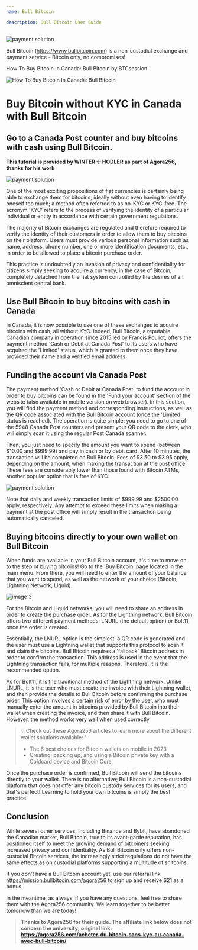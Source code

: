 ```yaml
---
name: Bull Bitcoin

description: Bull Bitcoin User Guide
---
```


![payment solution](assets/cover.webp)

Bull Bitcoin (https://www.bullbitcoin.com) is a non-custodial exchange and payment service - Bitcoin only, no compromises!

How To Buy Bitcoin In Canada: Bull Bitcoin by BTCsession

![How To Buy Bitcoin In Canada: Bull Bitcoin](https://youtu.be/aKs8bKwLjJQ)

# Buy Bitcoin without KYC in Canada with Bull Bitcoin

## Go to a Canada Post counter and buy bitcoins with cash using Bull Bitcoin.

**This tutorial is provided by WINTER ☩ HODLER as part of Agora256, thanks for his work**

![payment solution](assets/1.webp)

One of the most exciting propositions of fiat currencies is certainly being able to exchange them for bitcoins, ideally without even having to identify oneself too much; a method often referred to as no-KYC or KYC-free. The acronym 'KYC' refers to the process of verifying the identity of a particular individual or entity in accordance with certain government regulations.

The majority of Bitcoin exchanges are regulated and therefore required to verify the identity of their customers in order to allow them to buy bitcoins on their platform. Users must provide various personal information such as name, address, phone number, one or more identification documents, etc., in order to be allowed to place a bitcoin purchase order.

This practice is undoubtedly an invasion of privacy and confidentiality for citizens simply seeking to acquire a currency, in the case of Bitcoin, completely detached from the fiat system controlled by the desires of an omniscient central bank.

## Use Bull Bitcoin to buy bitcoins with cash in Canada

In Canada, it is now possible to use one of these exchanges to acquire bitcoins with cash, all without KYC. Indeed, Bull Bitcoin, a reputable Canadian company in operation since 2015 led by Francis Pouliot, offers the payment method 'Cash or Debit at Canada Post' to its users who have acquired the 'Limited' status, which is granted to them once they have provided their name and a verified email address.

## Funding the account via Canada Post

The payment method 'Cash or Debit at Canada Post' to fund the account in order to buy bitcoins can be found in the 'Fund your account' section of the website (also available in mobile version on web browser). In this section, you will find the payment method and corresponding instructions, as well as the QR code associated with the Bull Bitcoin account (once the 'Limited' status is reached).
The operation is quite simple: you need to go to one of the 5948 Canada Post counters and present your QR code to the clerk, who will simply scan it using the regular Post Canada scanner.

Then, you just need to specify the amount you want to spend (between $10.00 and $999.99) and pay in cash or by debit card. After 10 minutes, the transaction will be completed on Bull Bitcoin. Fees of $3.50 to $3.95 apply, depending on the amount, when making the transaction at the post office. These fees are considerably lower than those found with Bitcoin ATMs, another popular option that is free of KYC.

![payment solution](assets/2.webp)

Note that daily and weekly transaction limits of $999.99 and $2500.00 apply, respectively. Any attempt to exceed these limits when making a payment at the post office will simply result in the transaction being automatically canceled.

## Buying bitcoins directly to your own wallet on Bull Bitcoin

When funds are available in your Bull Bitcoin account, it's time to move on to the step of buying bitcoins! Go to the 'Buy Bitcoin' page located in the main menu. From there, you will need to enter the amount of your balance that you want to spend, as well as the network of your choice (Bitcoin, Lightning Network, Liquid).

![image 3](assets/3.webp)

For the Bitcoin and Liquid networks, you will need to share an address in order to create the purchase order. As for the Lightning network, Bull Bitcoin offers two different payment methods: LNURL (the default option) or Bolt11, once the order is created.

Essentially, the LNURL option is the simplest: a QR code is generated and the user must use a Lightning wallet that supports this protocol to scan it and claim the bitcoins. Bull Bitcoin requires a 'fallback' Bitcoin address in order to confirm the transaction. This address is used in the event that the Lightning transaction fails, for multiple reasons. Therefore, it is the recommended option.

As for Bolt11, it is the traditional method of the Lightning network. Unlike LNURL, it is the user who must create the invoice with their Lightning wallet, and then provide the details to Bull Bitcoin before confirming the purchase order. This option involves a certain risk of error by the user, who must manually enter the amount in bitcoins provided by Bull Bitcoin into their wallet when creating the invoice, and then share it with Bull Bitcoin. However, the method works very well when used correctly.

> 💡 Check out these Agora256 articles to learn more about the different wallet solutions available:
> '
>
> - The 6 best choices for Bitcoin wallets on mobile in 2023
> - Creating, backing up, and using a Bitcoin private key with a Coldcard device and Bitcoin Core

Once the purchase order is confirmed, Bull Bitcoin will send the bitcoins directly to your wallet. There is no alternative; Bull Bitcoin is a non-custodial platform that does not offer any bitcoin custody services for its users, and that's perfect! Learning to hold your own bitcoins is simply the best practice.

## Conclusion

While several other services, including Binance and Bybit, have abandoned the Canadian market, Bull Bitcoin, true to its avant-garde reputation, has positioned itself to meet the growing demand of bitcoiners seeking increased privacy and confidentiality. As Bull Bitcoin only offers non-custodial Bitcoin services, the increasingly strict regulations do not have the same effects as on custodial platforms supporting a multitude of shitcoins.

If you don't have a Bull Bitcoin account yet, use our referral link https://mission.bullbitcoin.com/agora256 to sign up and receive $21 as a bonus.

In the meantime, as always, if you have any questions, feel free to share them with the Agora256 community. We learn together to be better tomorrow than we are today!

> **Thanks to Agora256 for their guide. The affiliate link below does not concern the university; original link: https://agora256.com/acheter-du-bitcoin-sans-kyc-au-canada-avec-bull-bitcoin/**
